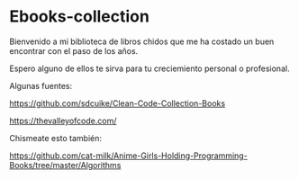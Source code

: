 # Ebooks-collection

Bienvenido a mi biblioteca de libros chidos que me ha costado un buen encontrar con el paso de los años.

Espero alguno de ellos te sirva para tu creciemiento personal o profesional.

Algunas fuentes:

https://github.com/sdcuike/Clean-Code-Collection-Books

https://thevalleyofcode.com/


Chismeate esto también:

https://github.com/cat-milk/Anime-Girls-Holding-Programming-Books/tree/master/Algorithms
